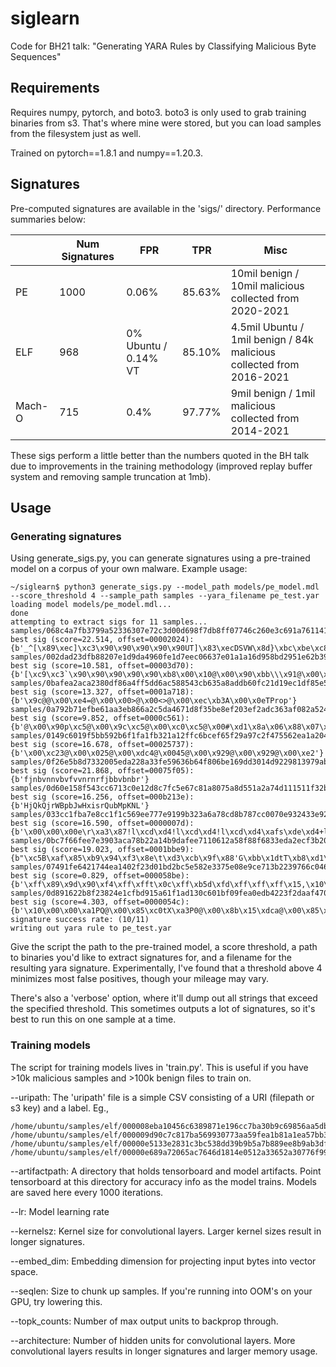# siglearn
Code for BH21 talk: "Generating YARA Rules by Classifying Malicious Byte Sequences"

## Requirements
Requires numpy, pytorch, and boto3.  boto3 is only used to grab training binaries from s3.  That's where mine were stored, but you can load samples from the filesystem just as well.

Trained on pytorch==1.8.1 and numpy==1.20.3.

## Signatures
Pre-computed signatures are available in the 'sigs/' directory.  Performance summaries below:

|           |  Num Signatures    |  FPR                 |    TPR     |           Misc                                                      |
|-----------|--------------------|----------------------|------------|---------------------------------------------------------------------|
|     PE    |       1000         |  0.06%               |  85.63%    | 10mil benign / 10mil malicious collected from 2020-2021             |
|   ELF     |        968         | 0% Ubuntu / 0.14% VT |  85.10%    | 4.5mil Ubuntu / 1mil benign / 84k malicious collected from 2016-2021|
| Mach-O    |        715         | 0.4%                 |  97.77%    | 9mil benign / 1mil malicious collected from 2014-2021               |

These sigs perform a little better than the numbers quoted in the BH talk due to improvements in the training methodology (improved replay buffer system and removing sample truncation at 1mb).

## Usage
### Generating signatures
Using generate_sigs.py, you can generate signatures using a pre-trained model on a corpus of your own malware.  Example usage:
```
~/siglearn$ python3 generate_sigs.py --model_path models/pe_model.mdl --score_threshold 4 --sample_path samples --yara_filename pe_test.yar
loading model models/pe_model.mdl...
done
attempting to extract sigs for 11 samples...
samples/068c4a7fb3799a52336307e72c3d00d698f7db8ff07746c260e3c691a761141e best sig (score=22.514, offset=00002024): {b'_^[\x89\xec]\xc3\x90\x90\x90\x90\x90UT]\x83\xecDSVW\x8d}\xbc\xbe\xc8'}
samples/002dad23dfb88207e1d9da4960fe1d7eec06637e01a1a16d958bd2951e62b391 best sig (score=10.581, offset=00003d70): {b'[\xc9\xc3`\x90\x90\x90\x90\x90\xb8\x00\x10@\x00\x90\xbb\\\x91@\x00\x90\xb9r`\x8fC'}
samples/0bafea2aca2380df86a4ff5dd6ac588543cb635a8addb60fc21d19ec1df85e58 best sig (score=13.327, offset=0001a718): {b'\x9c@@\x00\xe4=@\x00\x00>@\x00<>@\x00\xec\xb3A\x00\x0eTProp'}
samples/0a792b71efbe61aa3eb866a2c5da4671d8f35be8ef203ef2adc363af082a5245 best sig (score=9.852, offset=0000c561): {b'@\x00\x90p\xc5@\x00\x9c\xc5@\x00\xc0\xc5@\x00#\xd1\x8a\x06\x88\x07\x8aF\x01\x88G'}
samples/0149c6019f5bb592b6f1fa1fb321a12ffc6bcef65f29a97c2f475562ea1a2046 best sig (score=16.678, offset=00025737): {b'\x00\xc23@\x00\x025@\x00\xdc4@\x0045@\x00\x929@\x00\x929@\x00\xe2'}
samples/0f26e5b8d7332005eda228a33fe59636b64f806be169dd3014d9229813979abb best sig (score=21.868, offset=00075f05): {b'fjnbvnnvbvfvvnrnrfjbbvbnbr'}
samples/0d60e158f543cc6713c0e12d8c7fc5e67c81a8075a8d551a2a74d111511f32b7 best sig (score=16.256, offset=000b213e): {b'HjQkQjrWBpbJwHxisrQubMpKNL'}
samples/033cc1fba7e8cc1f1c569ee777e9199b323a6a78cd8b787cc0070e932433e921 best sig (score=16.590, offset=0000007d): {b'\x00\x00\x00e\r\xa3\x87!l\xcd\xd4!l\xcd\xd4!l\xcd\xd4\xafs\xde\xd4+l\xcd'}
samples/0bc7f66fee7e3903aca78b22a14b9dafee7110612a58f88f6833eda2ecf3b200 best sig (score=19.023, offset=0001bbe9): {b"\xc5B\xaf\x85\xb9\x94\xf3\x8e\t\xd3\xcb\x9f\x88'G\xbb\x1dtT\xb8\xd1\xe3\xb8/\xfe\x7f"}
samples/07491fe6421744ea1402f23d01bd2bc5e582e3375e08e9ce713b2239766c0466 best sig (score=0.829, offset=000058be): {b'\xff\x89\x9d\x90\xf4\xff\xfft\x0c\xff\xb5d\xfd\xff\xff\xff\x15,\x10\x00\x01\xc7\x85\xa8\xf4\xff'}
samples/0d891622b8f23824e1cfbd915a61f1ad130c601bf09fea0edb4223f2daaf4705 best sig (score=4.303, offset=0000054c): {b'\x10\x00\x00\xa1PQ@\x00\x85\xc0tX\xa3P0@\x00\x8b\x15\xdca@\x00\x85\xd2\x0f'}
signature success rate: (10/11)
writing out yara rule to pe_test.yar
```

Give the script the path to the pre-trained model, a score threshold, a path to binaries you'd like to extract signatures for, and a filename for the resulting yara signature.  Experimentally, I've found that a threshold above 4 minimizes most false positives, though your mileage may vary.

There's also a 'verbose' option, where it'll dump out all strings that exceed the specified threshold.  This sometimes outputs a lot of signatures, so it's best to run this on one sample at a time.


### Training models
The script for training models lives in 'train.py'.  This is useful if you have >10k malicious samples and >100k benign files to train on.

--uripath:
The 'uripath' file is a simple CSV consisting of a URI (filepath or s3 key) and a label.  Eg.,
```
/home/ubuntu/samples/elf/000008eba10456c6389871e196cc7ba30b9c69856aa5db9e8d4dc10de38f5e89,0
/home/ubuntu/samples/elf/000009d90c7c817ba569930773aa59fea1b81a1ea57bb307afdd544f9f190d55,0
/home/ubuntu/samples/elf/00000e5133e2831c3bc538dd39b9b5a7b889ee8b9ab3df77a9d0b5ac04ed3554,0
/home/ubuntu/samples/elf/00000e689a72065ac7646d1814e0512a33652a30776f99f277cad96df27cf0bc,0
```

--artifactpath:
A directory that holds tensorboard and model artifacts.  Point tensorboard at this directory for accuracy info as the model trains.  Models are saved here every 1000 iterations.

--lr:
Model learning rate

--kernelsz:
Kernel size for convolutional layers.  Larger kernel sizes result in longer signatures.

--embed_dim:
Embedding dimension for projecting input bytes into vector space.

--seqlen:
Size to chunk up samples.  If you're running into OOM's on your GPU, try lowering this.

--topk_counts:
Number of max output units to backprop through.

--architecture:
Number of hidden units for convolutional layers.  More convolutional layers results in longer signatures and larger memory usage.
